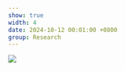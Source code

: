 ```yaml
---
show: true
width: 4
date: 2024-10-12 00:01:00 +0800
group: Research
---
```

<div>
    <img data-src="{{ '/assets/img/research/cgi/cgi1.gif' | relative_url }}" class="lazy w-100 rounded" src="{{ '/assets/img/empty_300x200.png' | relative_url }}">
</div>

